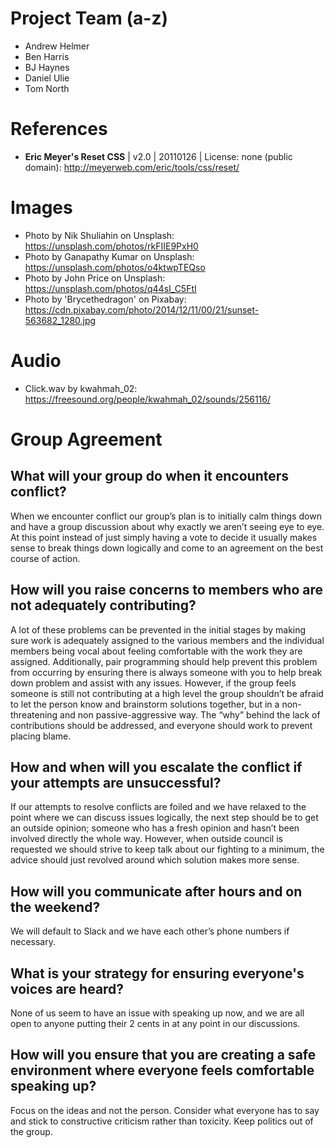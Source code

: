 # Project Team (a-z)
* Andrew Helmer
* Ben Harris
* BJ Haynes
* Daniel Ulie
* Tom North

# References
* **Eric Meyer's Reset CSS** | v2.0 | 20110126 | License: none (public domain): http://meyerweb.com/eric/tools/css/reset/
# Images
* Photo by Nik Shuliahin on Unsplash: https://unsplash.com/photos/rkFIIE9PxH0
* Photo by Ganapathy Kumar on Unsplash: https://unsplash.com/photos/o4ktwpTEQso
* Photo by John Price on Unsplash: https://unsplash.com/photos/q44sI_C5FtI 
* Photo by 'Brycethedragon' on Pixabay: https://cdn.pixabay.com/photo/2014/12/11/00/21/sunset-563682_1280.jpg
# Audio
* Click.wav by kwahmah_02: https://freesound.org/people/kwahmah_02/sounds/256116/

# Group Agreement
## What will your group do when it encounters conflict?
When we encounter conflict our group’s plan is to initially calm things down and have a group discussion about why exactly we aren’t seeing eye to eye. At this point instead of just simply having a vote to decide it usually makes sense to break things down logically and come to an agreement on the best course of action.
## How will you raise concerns to members who are not adequately contributing?
A lot of these problems can be prevented in the initial stages by making sure work is adequately assigned to the various members and the individual members being vocal about feeling comfortable with the work they are assigned. Additionally, pair programming should help prevent this problem from occurring by ensuring there is always someone with you to help break down problem and assist with any issues. However, if the group feels someone is still not contributing at a high level the group shouldn’t be afraid to let the person know and brainstorm solutions together, but in a non-threatening and non passive-aggressive way. The “why” behind the lack of contributions should be addressed, and everyone should work to prevent placing blame. 
## How and when will you escalate the conflict if your attempts are unsuccessful? 
If our attempts to resolve conflicts are foiled  and we have relaxed to the point where we can discuss issues logically, the next step should be to get an outside opinion; someone who has a fresh opinion and hasn’t been involved directly the whole way. However, when outside council is requested we should strive to keep talk about our fighting to a minimum, the advice should just revolved around which solution makes more sense.
## How will you communicate after hours and on the weekend?
We will default to Slack and we have each other’s phone numbers if necessary.
## What is your strategy for ensuring everyone's voices are heard?
None of us seem to have an issue with speaking up now, and we are all open to anyone putting their 2 cents in at any point in our discussions.
## How will you ensure that you are creating a safe environment where everyone feels comfortable speaking up?
Focus on the ideas and not the person. Consider what everyone has to say and stick to constructive criticism rather than toxicity. Keep politics out of the group.